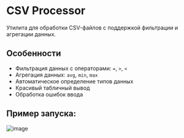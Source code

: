 # CSV Processor

Утилита для обработки CSV-файлов с поддержкой фильтрации и агрегации данных.

## Особенности
- Фильтрация данных с операторами: `=`, `>`, `<`
- Агрегация данных: `avg`, `min`, `max`
- Автоматическое определение типов данных
- Красивый табличный вывод
- Обработка ошибок ввода

## Пример запуска:

![image](https://github.com/user-attachments/assets/e50159a7-524b-4198-b00f-251ed655e033)

